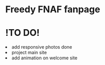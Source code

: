 Freedy FNAF fanpage
===================

# !TO DO! #

<li>add responsive photos  done</li>
<li>project main site </li>
<li>add animation on welcome site</li>